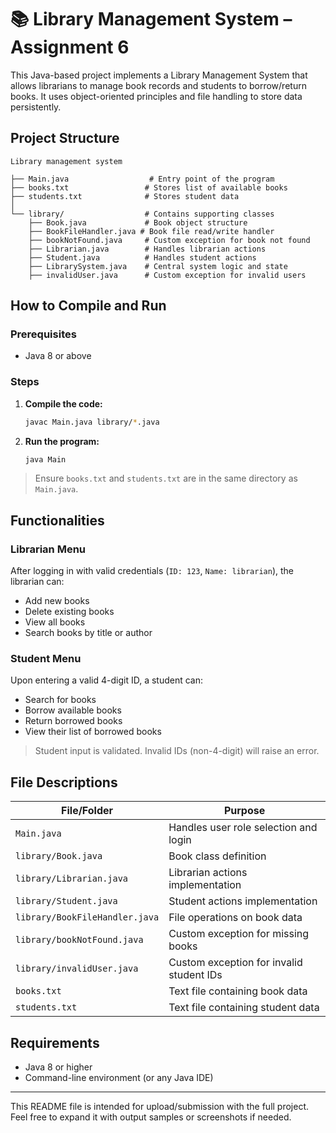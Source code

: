 # 📚 Library Management System – Assignment 6

This Java-based project implements a Library Management System that allows librarians to manage book records and students to borrow/return books. It uses object-oriented principles and file handling to store data persistently.

## Project Structure

```
Library management system

├── Main.java                  # Entry point of the program
├── books.txt                 # Stores list of available books
├── students.txt              # Stores student data
│
└── library/                  # Contains supporting classes
    ├── Book.java             # Book object structure
    ├── BookFileHandler.java # Book file read/write handler
    ├── bookNotFound.java     # Custom exception for book not found
    ├── Librarian.java        # Handles librarian actions
    ├── Student.java          # Handles student actions
    ├── LibrarySystem.java    # Central system logic and state
    ├── invalidUser.java      # Custom exception for invalid users
```

##  How to Compile and Run

### Prerequisites

* Java 8 or above

### Steps

1. **Compile the code:**

   ```bash
   javac Main.java library/*.java
   ```

2. **Run the program:**

   ```bash
   java Main
   ```

> Ensure `books.txt` and `students.txt` are in the same directory as `Main.java`.

##  Functionalities

###  Librarian Menu

After logging in with valid credentials (`ID: 123`, `Name: librarian`), the librarian can:

* Add new books
* Delete existing books
* View all books
* Search books by title or author

###  Student Menu

Upon entering a valid 4-digit ID, a student can:

* Search for books
* Borrow available books
* Return borrowed books
* View their list of borrowed books

> Student input is validated. Invalid IDs (non-4-digit) will raise an error.

##  File Descriptions

| File/Folder                    | Purpose                                  |
| ------------------------------ | ---------------------------------------- |
| `Main.java`                    | Handles user role selection and login    |
| `library/Book.java`            | Book class definition                    |
| `library/Librarian.java`       | Librarian actions implementation         |
| `library/Student.java`         | Student actions implementation           |
| `library/BookFileHandler.java` | File operations on book data             |
| `library/bookNotFound.java`    | Custom exception for missing books       |
| `library/invalidUser.java`     | Custom exception for invalid student IDs |
| `books.txt`                    | Text file containing book data           |
| `students.txt`                 | Text file containing student data        |

##  Requirements

* Java 8 or higher
* Command-line environment (or any Java IDE)

---

This README file is intended for upload/submission with the full project. Feel free to expand it with output samples or screenshots if needed.
